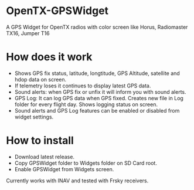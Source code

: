 # OpenTX-GPSWidget
A GPS Widget for OpenTX radios with color screen like Horus, Radiomaster TX16, Jumper T16

# How does it work
- Shows GPS fix status, latitude, longtitude, GPS Altitude, satellite and hdop data on screen.
- If telemetry loses it continues to display latest GPS data.
- Sound alerts: when GPS fix or unfix it will inform you with sound alerts. 
- GPS Log: 
    It can log GPS data when GPS fixed. 
    Creates new file in Log folder for every flight day.
    Shows logging status on screen.
- Sound alerts and GPS Log features can be enabled or disabled from widget settings.

# How to install
- Download latest release.
- Copy GPSWidget folder to Widgets folder on SD Card root.
- Enable GPSWidget from Widgets screen.

Currently works with INAV and tested with Frsky receivers.
